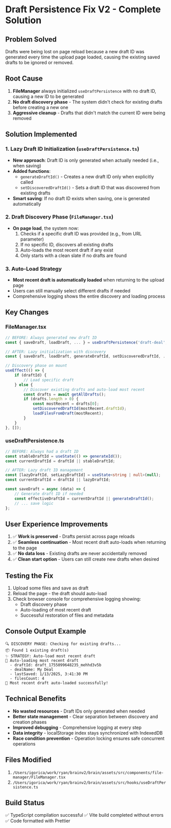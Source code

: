 # Draft Persistence Fix V2 - Complete Solution

## Problem Solved
Drafts were being lost on page reload because a new draft ID was generated every time the upload page loaded, causing the existing saved drafts to be ignored or removed.

## Root Cause
1. **FileManager** always initialized `useDraftPersistence` with no draft ID, causing a new ID to be generated
2. **No draft discovery phase** - The system didn't check for existing drafts before creating a new one
3. **Aggressive cleanup** - Drafts that didn't match the current ID were being removed

## Solution Implemented

### 1. Lazy Draft ID Initialization (`useDraftPersistence.ts`)
- **New approach**: Draft ID is only generated when actually needed (i.e., when saving)
- **Added functions**:
  - `generateDraftId()` - Creates a new draft ID only when explicitly called
  - `setDiscoveredDraftId()` - Sets a draft ID that was discovered from existing drafts
- **Smart saving**: If no draft ID exists when saving, one is generated automatically

### 2. Draft Discovery Phase (`FileManager.tsx`)
- **On page load**, the system now:
  1. Checks if a specific draft ID was provided (e.g., from URL parameter)
  2. If no specific ID, discovers all existing drafts
  3. Auto-loads the most recent draft if any exist
  4. Only starts with a clean slate if no drafts are found

### 3. Auto-Load Strategy
- **Most recent draft is automatically loaded** when returning to the upload page
- Users can still manually select different drafts if needed
- Comprehensive logging shows the entire discovery and loading process

## Key Changes

### FileManager.tsx
```typescript
// BEFORE: Always generated new draft ID
const { saveDraft, loadDraft, ... } = useDraftPersistence('draft-deal', draftId);

// AFTER: Lazy initialization with discovery
const { saveDraft, loadDraft, generateDraftId, setDiscoveredDraftId, ... } = useDraftPersistence('draft-deal', draftId);

// Discovery phase on mount
useEffect(() => {
    if (draftId) {
        // Load specific draft
    } else {
        // Discover existing drafts and auto-load most recent
        const drafts = await getAllDrafts();
        if (drafts.length > 0) {
            const mostRecent = drafts[0];
            setDiscoveredDraftId(mostRecent.draftId);
            loadFilesFromDraft(mostRecent);
        }
    }
}, []);
```

### useDraftPersistence.ts
```typescript
// BEFORE: Always had a draft ID
const stableDraftId = useState(() => generateId());
const currentDraftId = draftId || stableDraftId;

// AFTER: Lazy draft ID management
const [lazyDraftId, setLazyDraftId] = useState<string | null>(null);
const currentDraftId = draftId || lazyDraftId;

const saveDraft = async (data) => {
    // Generate draft ID if needed
    const effectiveDraftId = currentDraftId || generateDraftId();
    // ... save logic
};
```

## User Experience Improvements
1. ✅ **Work is preserved** - Drafts persist across page reloads
2. ✅ **Seamless continuation** - Most recent draft auto-loads when returning to the page
3. ✅ **No data loss** - Existing drafts are never accidentally removed
4. ✅ **Clean start option** - Users can still create new drafts when desired

## Testing the Fix
1. Upload some files and save as draft
2. Reload the page - the draft should auto-load
3. Check browser console for comprehensive logging showing:
   - Draft discovery phase
   - Auto-loading of most recent draft
   - Successful restoration of files and metadata

## Console Output Example
```
🔍 DISCOVERY PHASE: Checking for existing drafts...
📦 Found 1 existing draft(s)
✨ STRATEGY: Auto-load most recent draft
🎯 Auto-loading most recent draft
  - draftId: draft_1755099648235_mehhd3v5b
  - dealName: My Deal
  - lastSaved: 1/13/2025, 3:41:30 PM
  - filesCount: 4
🎉 Most recent draft auto-loaded successfully!
```

## Technical Benefits
- **No wasted resources** - Draft IDs only generated when needed
- **Better state management** - Clear separation between discovery and creation phases
- **Improved debugging** - Comprehensive logging at every step
- **Data integrity** - localStorage index stays synchronized with IndexedDB
- **Race condition prevention** - Operation locking ensures safe concurrent operations

## Files Modified
1. `/Users/igorica/work/ryan/brainv2/brain/assets/src/components/file-manager/FileManager.tsx`
2. `/Users/igorica/work/ryan/brainv2/brain/assets/src/hooks/useDraftPersistence.ts`

## Build Status
✅ TypeScript compilation successful
✅ Vite build completed without errors
✅ Code formatted with Prettier